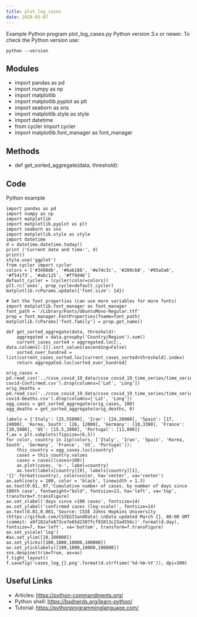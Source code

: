 ```yaml
---
title: plot_log_cases
date: 2020-05-07
---
```

Example Python program plot_log_cases.py
Python version 3.x or newer.
To check the Python version use:

    python --version

## Modules

* import pandas as pd
* import numpy as np
* import matplotlib
* import matplotlib.pyplot as plt
* import seaborn as sns
* import matplotlib.style as style
* import datetime
* from cycler import cycler
* import matplotlib.font_manager as font_manager

## Methods

* def get_sorted_aggregate(data, threshold):

## Code

Python example

    import pandas as pd
    import numpy as np
    import matplotlib
    import matplotlib.pyplot as plt
    import seaborn as sns
    import matplotlib.style as style
    import datetime
    d = datetime.datetime.today()
    print ('Current date and time:', d)
    print()
    style.use('ggplot')
    from cycler import cycler
    colors = ['#3498db', '#6ab188', '#e74c3c', '#209cb8', '#95a5a6', '#f541f3', '#abc125', '#ff9d46']
    default_cycler = (cycler(color=colors))
    plt.rc('axes', prop_cycle=default_cycler)
    matplotlib.rcParams.update({'font.size': 14})
    
    # Set the font properties (can use more variables for more fonts)
    import matplotlib.font_manager as font_manager
    font_path = '/Library/Fonts/UbuntuMono-Regular.ttf'
    prop = font_manager.FontProperties(fname=font_path)
    matplotlib.rcParams['font.family'] = prop.get_name()
    
    def get_sorted_aggregate(data, threshold):
        aggregated = data.groupby('Country/Region').sum()
        current_cases_sorted = aggregated.loc[:, data.columns[-1]].sort_values(ascending=False)
        sorted_over_hundred = list(current_cases_sorted.loc[current_cases_sorted>threshold].index)
        return aggregated.loc[sorted_over_hundred]
    
    orig_cases = pd.read_csv('../csse_covid_19_data/csse_covid_19_time_series/time_series_19-covid-Confirmed.csv').drop(columns=['Lat', 'Long'])
    orig_deaths = pd.read_csv('../csse_covid_19_data/csse_covid_19_time_series/time_series_19-covid-Deaths.csv').drop(columns=['Lat', 'Long'])
    agg_cases = get_sorted_aggregate(orig_cases, 100)
    agg_deaths = get_sorted_aggregate(orig_deaths, 0)
    
    labels = {'Italy': [25,55000], 'Iran': [24,20000], 'Spain': [17, 24000], 'Korea, South': [26, 12000], 'Germany': [18,3300], 'France': [20,5000], 'US': [15.5,2000], 'Portugal': [11,800]}
    f,ax = plt.subplots(figsize=(6,5))
    for color, country in zip(colors, ['Italy', 'Iran', 'Spain', 'Korea, South', 'Germany', 'France', 'US', 'Portugal']):
        this_country = agg_cases.loc[country]
        cases = this_country.values
        cases = cases[(cases>100)]
        ax.plot(cases, 'o-', label=country)
        ax.text(labels[country][0], labels[country][1], '{}'.format(country), color=color, ha='center', va='center')
    ax.axhline(y = 100, color = 'black', linewidth = 1.3)
    ax.text(0.01,.97,'Cumulative number of cases, by number of days since 100th case', fontweight="bold", fontsize=13, ha='left', va='top', transform=f.transFigure)
    ax.set_xlabel('days since >100 cases', fontsize=14)
    ax.set_ylabel('confirmed cases (log-scale)', fontsize=14)
    ax.text(0.01,0.001,'Source: CSSE Johns Hopkins University (https://github.com/CSSEGISandData).\nData updated March {}, 08:00 GMT (commit: a9f182afe873ce7e65d2307fcf91013c23a4556c)'.format(d.day), fontsize=7, ha='left', va='bottom', transform=f.transFigure)
    ax.set_yscale('log')
    #ax.set_ylim([10,100000])
    ax.set_yticks([100,1000,10000,100000])
    ax.set_yticklabels([100,1000,10000,100000])
    sns.despine(trim=True, ax=ax)
    f.tight_layout()
    f.savefig('cases_log_{}.png'.format(d.strftime('%d-%m-%Y')), dpi=300)

## Useful Links

- Articles: https://python-commandments.org/
- Python shell: https://bsdnerds.org/learn-python/
- Tutorial: https://pythonprogramminglanguage.com/
